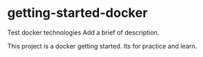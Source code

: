 # getting-started-docker

Test docker technologies
Add a brief of description.

This project is a docker getting started.
Its for practice and learn.

